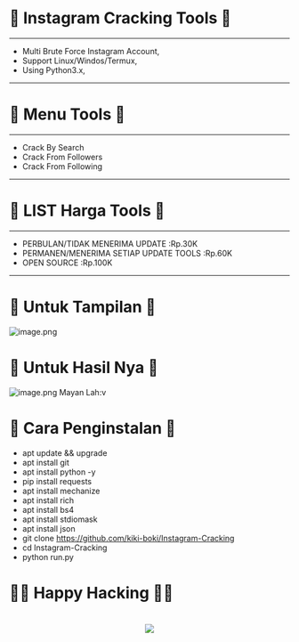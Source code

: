 # 🔰 Instagram Cracking Tools 🔰
_________________________________________
* Multi Brute Force Instagram Account,
* Support Linux/Windos/Termux,
* Using Python3.x,
_______________________________________
# 🔰 Menu Tools 🔰
_________________________________
* Crack By Search
* Crack From Followers
* Crack From Following
__________________________________
# 🔰 LIST Harga Tools 🔰
________________________________________
* PERBULAN/TIDAK MENERIMA UPDATE         :Rp.30K
* PERMANEN/MENERIMA SETIAP UPDATE TOOLS  :Rp.60K
* OPEN SOURCE                            :Rp.100K
________________________________________
# 🔰 Untuk Tampilan 🔰
![image.png](https://i.postimg.cc/qBLNL14n/2022-10-22-7.png)
# 🔰 Untuk Hasil Nya 🔰
![image.png](https://i.postimg.cc/nrV6pFsH/2022-10-22-6.png)
Mayan Lah:v
# 🔰 Cara Penginstalan 🔰
* apt update && upgrade
* apt install git
* apt install python -y
* pip install requests
* apt install mechanize
* apt install rich
* apt install bs4
* apt install stdiomask
* apt install json
* git clone https://github.com/kiki-boki/Instagram-Cracking
* cd Instagram-Cracking
* python run.py
#  👨‍💻 Happy Hacking 👨‍💻



</p>
<h1 align="center"><img src="https://github.com/mitul3737/mitul3737/blob/main/mituls code.gif"
